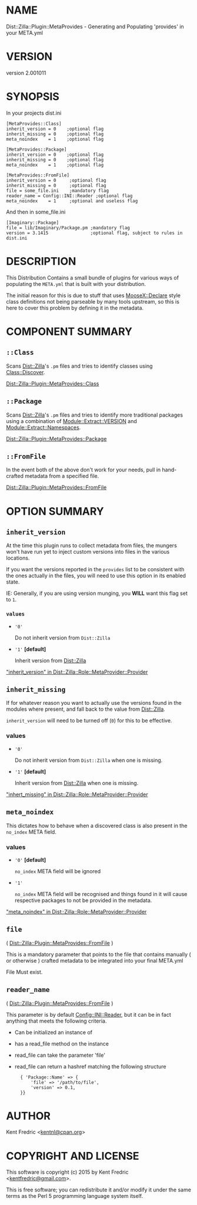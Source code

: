 # NAME

Dist::Zilla::Plugin::MetaProvides - Generating and Populating 'provides' in your META.yml

# VERSION

version 2.001011

# SYNOPSIS

In your projects dist.ini

    [MetaProvides::Class]
    inherit_version = 0    ;optional flag
    inherit_missing = 0    ;optional flag
    meta_noindex    = 1    ;optional flag

    [MetaProvides::Package]
    inherit_version = 0    ;optional flag
    inherit_missing = 0    ;optional flag
    meta_noindex    = 1    ;optional flag

    [MetaProvides::FromFile]
    inherit_version = 0     ;optional flag
    inherit_missing = 0     ;optional flag
    file = some_file.ini    ;mandatory flag
    reader_name = Config::INI::Reader ;optional flag
    meta_noindex    = 1     ;optional and useless flag

And then in some\_file.ini

    [Imaginary::Package]
    file = lib/Imaginary/Package.pm ;mandatory flag
    version = 3.1415                ;optional flag, subject to rules in dist.ini

# DESCRIPTION

This Distribution Contains a small bundle of plugins for various ways of
populating the `META.yml` that is built with your distribution.

The initial reason for this is due to stuff that uses [MooseX::Declare](https://metacpan.org/pod/MooseX::Declare)
style class definitions not being parseable by many tools upstream, so this
is here to cover this problem by defining it in the metadata.

# COMPONENT SUMMARY

## `::Class`

Scans [Dist::Zilla](https://metacpan.org/pod/Dist::Zilla)'s `.pm` files and tries to identify classes using
[Class::Discover](https://metacpan.org/pod/Class::Discover).

[Dist::Zilla::Plugin::MetaProvides::Class](https://metacpan.org/pod/Dist::Zilla::Plugin::MetaProvides::Class)

## `::Package`

Scans [Dist::Zilla](https://metacpan.org/pod/Dist::Zilla)'s `.pm` files and tries to identify more traditional
packages using a combination of [Module::Extract::VERSION](https://metacpan.org/pod/Module::Extract::VERSION) and
[Module::Extract::Namespaces](https://metacpan.org/pod/Module::Extract::Namespaces).

[Dist::Zilla::Plugin::MetaProvides::Package](https://metacpan.org/pod/Dist::Zilla::Plugin::MetaProvides::Package)

## `::FromFile`

In the event both of the above don't work for your needs, pull in
hand-crafted metadata from a specified file.

[Dist::Zilla::Plugin::MetaProvides::FromFile](https://metacpan.org/pod/Dist::Zilla::Plugin::MetaProvides::FromFile)

# OPTION SUMMARY

## `inherit_version`

At the time this plugin runs to collect metadata from files,
the mungers won't have run yet to inject custom versions into files in the various
locations.

If you want the versions reported in the `provides` list to be consistent with
the ones actually in the files, you will need to use this option in its enabled
state.

IE: Generally, if you are using version munging, you **WILL** want this flag set
to `1`.

### `values`

- `'0'`

    Do not inherit version from `Dist::Zilla`

- `'1'` **\[default\]**

    Inherit version from [Dist::Zilla](https://metacpan.org/pod/Dist::Zilla)

["inherit\_version" in Dist::Zilla::Role::MetaProvider::Provider](https://metacpan.org/pod/Dist::Zilla::Role::MetaProvider::Provider#inherit_version)

## `inherit_missing`

If for whatever reason you want to actually use the versions found in the modules
where present, and fall back to the value from [Dist::Zilla](https://metacpan.org/pod/Dist::Zilla).

`inherit_version` will need to be turned off (`0`) for this to be effective.

### values

- `'0'`

    Do not inherit version from `Dist::Zilla` when one is missing.

- `'1'` **\[default\]**

    Inherit version from [Dist::Zilla](https://metacpan.org/pod/Dist::Zilla) when one is missing.

["inhert\_missing" in Dist::Zilla::Role::MetaProvider::Provider](https://metacpan.org/pod/Dist::Zilla::Role::MetaProvider::Provider#inhert_missing)

## `meta_noindex`

This dictates how to behave when a discovered class is also present in the `no_index` META field.

### values

- `'0'` **\[default\]**

    `no_index` META field will be ignored

- `'1'`

    `no_index` META field will be recognised and things found in it will cause respective packages
    to not be provided in the metadata.

["meta\_noindex" in Dist::Zilla::Role::MetaProvider::Provider](https://metacpan.org/pod/Dist::Zilla::Role::MetaProvider::Provider#meta_noindex)

## `file`

( [Dist::Zilla::Plugin::MetaProvides::FromFile](https://metacpan.org/pod/Dist::Zilla::Plugin::MetaProvides::FromFile) )

This is a mandatory parameter that points to the file that contains manually
( or otherwise ) crafted metadata to be integrated into your final META.yml

File Must exist.

## `reader_name`

( [Dist::Zilla::Plugin::MetaProvides::FromFile](https://metacpan.org/pod/Dist::Zilla::Plugin::MetaProvides::FromFile) )

This parameter is by default [Config::INI::Reader](https://metacpan.org/pod/Config::INI::Reader), but it can be in fact anything
that meets the following criteria.

- Can be initialized an instance of
- has a read\_file method on the instance
- read\_file can take the parameter 'file'
- read\_file can return a hashref matching the following structure

        { 'Package::Name' => {
            'file' => '/path/to/file',
            'version' => 0.1,
        }}

# AUTHOR

Kent Fredric &lt;kentnl@cpan.org>

# COPYRIGHT AND LICENSE

This software is copyright (c) 2015 by Kent Fredric &lt;kentfredric@gmail.com>.

This is free software; you can redistribute it and/or modify it under
the same terms as the Perl 5 programming language system itself.
